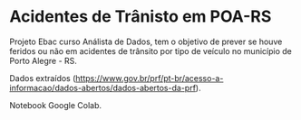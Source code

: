 # Acidentes de Trânisto em POA-RS

Projeto Ebac curso Análista de Dados, tem o objetivo de prever se houve feridos ou não em acidentes de trânsito por tipo de veículo no município de Porto Alegre - RS. 

Dados extraídos (https://www.gov.br/prf/pt-br/acesso-a-informacao/dados-abertos/dados-abertos-da-prf).

Notebook Google Colab.


